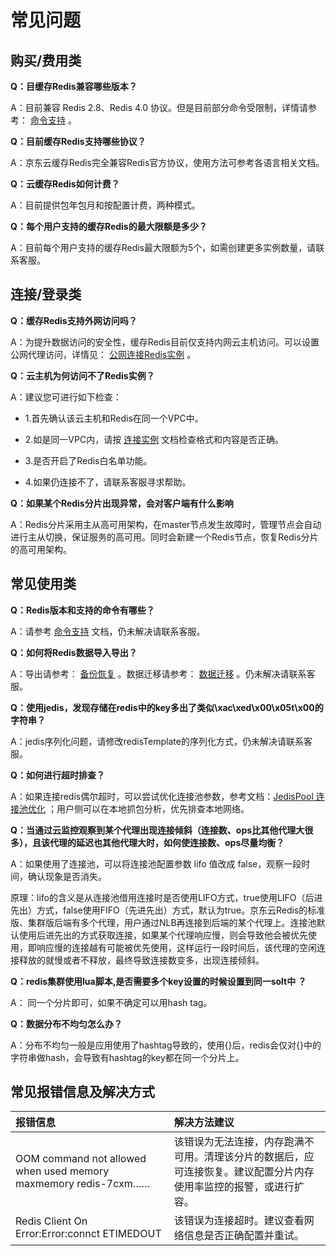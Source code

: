 # 常见问题

## 购买/费用类

**Q：目缓存Redis兼容哪些版本？**

A：目前兼容 Redis 2.8、Redis 4.0 协议。但是目前部分命令受限制，详情请参考： [命令支持](../Getting-Started/Command-Supported.md) 。


**Q：目前缓存Redis支持哪些协议？**

A：京东云缓存Redis完全兼容Redis官方协议，使用方法可参考各语言相关文档。

**Q：云缓存Redis如何计费？**

A：目前提供包年包月和按配置计费，两种模式。

**Q：每个用户支持的缓存Redis的最大限额是多少？**

A：目前每个用户支持的缓存Redis最大限额为5个，如需创建更多实例数量，请联系客服。



## 连接/登录类

**Q：缓存Redis支持外网访问吗？**

A：为提升数据访问的安全性，缓存Redis目前仅支持内网云主机访问。可以设置公网代理访问，详情见： [公网连接Redis实例](../Operation-Guide/Connect/ConnectInstance.md) 	。
 

**Q：云主机为何访问不了Redis实例？**

A：建议您可进行如下检查：

 -  1.首先确认该云主机和Redis在同一个VPC中。

 -  2.如是同一VPC内，请按  [连接实例](../Getting-Started/Connect-Instances.md)	文档检查格式和内容是否正确。

 -  3.是否开启了Redis白名单功能。

 -  4.如果仍连接不了，请联系客服寻求帮助。

**Q：如果某个Redis分片出现异常，会对客户端有什么影响**

A：Redis分片采用主从高可用架构，在master节点发生故障时，管理节点会自动进行主从切换，保证服务的高可用。同时会新建一个Redis节点，恢复Redis分片的高可用架构。


## 常见使用类

**Q：Redis版本和支持的命令有哪些？**

A：请参考  [命令支持](../Getting-Started/Command-Supported.md)  文档，仍未解决请联系客服。


**Q：如何将Redis数据导入导出？**

A：导出请参考： [备份恢复](../Operation-Guide/Backup-And-Recovery.md)	。数据迁移请参考： [数据迁移](../Operation-Guide/Data-Migration.md)  。仍未解决请联系客服。


**Q：使用jedis，发现存储在redis中的key多出了类似\xac\xed\x00\x05t\x00的字符串？**

A：jedis序列化问题，请修改redisTemplate的序列化方式，仍未解决请联系客服。


**Q：如何进行超时排查？**

A：如果连接redis偶尔超时，可以尝试优化连接池参数，参考文档：[JedisPool 连接池优化](../Best-Practices/JedisPool-Connct.md) ；用户侧可以在本地抓包分析，优先排查本地网络。


**Q：当通过云监控观察到某个代理出现连接倾斜（连接数、ops比其他代理大很多），且该代理的延迟也其他代理大时，如何使连接数、ops尽量均衡？**

A：如果使用了连接池，可以将连接池配置参数 lifo 值改成 false，观察一段时间，确认现象是否消失。

原理：lifo的含义是从连接池借用连接时是否使用LIFO方式，true使用LIFO（后进先出）方式，false使用FIFO（先进先出）方式，默认为true。京东云Redis的标准版、集群版后端有多个代理，用户通过NLB再连接到后端的某个代理上。连接池默认使用后进先出的方式获取连接，如果某个代理响应慢，则会导致他会被优先使用，即响应慢的连接越有可能被优先使用，这样运行一段时间后，该代理的空闲连接释放的就慢或者不释放，最终导致连接数变多，出现连接倾斜。

**Q：redis集群使用lua脚本,是否需要多个key设置的时候设置到同一solt中 ？**

A： 同一个分片即可，如果不确定可以用hash tag。

**Q：数据分布不均匀怎么办？**

A：分布不均匀一般是应用使用了hashtag导致的，使用{}后，redis会仅对{}中的字符串做hash，会导致有hashtag的key都在同一个分片上。


## 常见报错信息及解决方式


| 报错信息 | 解决方法建议  |  
|:--  |:--  |
| OOM command not allowed when used memory maxmemory  redis-7cxm…… |  该错误为无法连接，内存跑满不可用。清理该分片的数据后，应可连接恢复。建议配置分片内存使用率监控的报警，或进行扩容。  |
| Redis Client On Error:Error:connct ETIMEDOUT |  该错误为连接超时。建议查看网络信息是否正确配置并重试。  |
